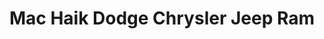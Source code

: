 ---
title: "Mac Haik Dodge Chrysler Jeep Ram"
url: /georgetown/mac-haik-dodge-chrysler-jeep-ram/
shop: Autohaus
---